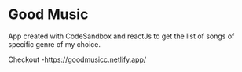 # Good Music
App created with CodeSandbox and reactJs to get the list of songs of specific genre of my choice.

Checkout -https://goodmusicc.netlify.app/
